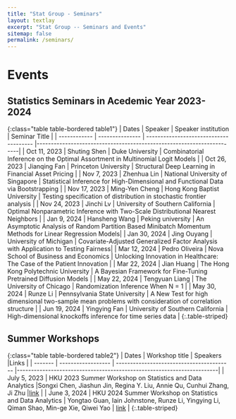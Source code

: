 ```yaml
---
title: "Stat Group - Seminars"
layout: textlay
excerpt: "Stat Group -- Seminars and Events"
sitemap: false
permalink: /seminars/
---
```


# Events

<style>
.table1 th:first-of-type {
  width: 12%;
}
.table1 th:nth-of-type(2) {
  width: 13%;
}
.table1 th:nth-of-type(3) {
  width: 30%;
}
.table1 th:nth-of-type(4) {
  width: 45%;
}
.table2 th:first-of-type {
  width: 12%;
}
.table2 th:nth-of-type(2) {
  width: 43%;
}
.table2 th:nth-of-type(3) {
  width: 39%;
}
.table2 th:nth-of-type(4) {
  width: 6%;
}
.table1 th, .table1 td {
  vertical-align: middle;
}
.table2 th, .table2 td {
  vertical-align: middle;
}
</style>

## Statistics Seminars in Acedemic Year 2023-2024

{:class="table table-bordered table1"}
| Dates         | Speaker         | Speaker institution                    | Seminar Title  |
| ------------  | --------------- | -------------------------------------- |-----------------------------------------------------------------------|
| Oct 11, 2023  | Shuting Shen    | Duke University                        | Combinatorial Inference on the Optimal Assortment in Multinomial Logit Models    |
| Oct 26, 2023  | Jianqing Fan    | Princeton University                   | Structural Deep Learning in Financial Asset Pricing                              |
| Nov 7, 2023   | Zhenhua Lin     | National University of Singapore       | Statistical Inference for High-Dimensional and Functional Data via Bootstrapping |
| Nov 17, 2023  | Ming-Yen Cheng  | Hong Kong Baptist University           | Testing specification of distribution in stochastic frontier analysis            |
| Nov 24, 2023  | Jinchi Lv       | University of Southern California      | Optimal Nonparametric Inference with Two-Scale Distributional Nearest Neighbors  |
| Jan 9, 2024   | Hansheng Wang   | Peking university                      | An Asymptotic Analysis of Random Partition Based Minibatch Momentum Methods for Linear Regression Models|
| Jan 30, 2024  | Jing Ouyang     | University of Michigan                 | Covariate-Adjusted Generalized Factor Analysis with Application to Testing Fairness|
| Mar 12, 2024  | Pedro Oliveira  | Nova School of Business and Economics  | Unlocking Innovation in Healthcare: The Case of the Patient Innovation |
| Mar 22, 2024  | Jian Huang      | The Hong Kong Polytechnic University   | A Bayesian Framework for Fine-Tuning Pretrained Diffusion Models       |
| May 22, 2024  | Tengyuan Liang  | The University of Chicago | Randomization Inference When N = 1 |
| May 30, 2024  | Runze Li        | Pennsylvania State University | A New Test for high dimensional two-sample mean problems with consideration of correlation structure |
| Jun 19, 2024 | Yingying Fan    | University of Southern California | High-dimensional knockoffs inference for time series data |
{:.table-striped}


## Summer Workshops

{:class="table table-bordered table2"}
| Dates   |  Workshop title     | Speakers                        |Links                 |
| ------- | ------------------ | ----------------------------------------- |-----------------------------------------------------------------------|
| July 5, 2023  | HKU 2023 Summer Workshop on Statistics and Data Analytics  |Songxi Chen, Jiashun Jin, Regina Y. Liu, Annie Qu, Cunhui Zhang, Ji Zhu |[link](https://saasweb.hku.hk/workshop/sda2023/)   |
| June 3, 2024  | HKU 2024 Summer Workshop on Statistics and Data Analytics | Yongtao Guan, Iain Johnstone, Runze Li, Yingying Li, Qiman Shao, Min-ge Xie, Qiwei Yao   | [link](https://hkubs-stat.github.io/HKU-2024-Summer-Workshop/)     |
{:.table-striped}




